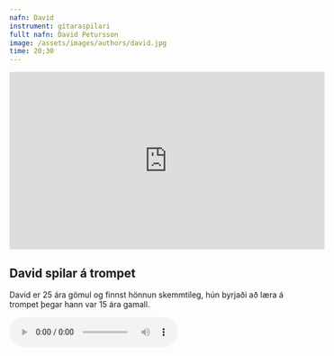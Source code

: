 ```yaml
---
nafn: David
instrument: gítaraspilari
fullt nafn: David Petursson
image: /assets/images/authors/david.jpg
time: 20;30
---
```

<iframe width="560" height="315" src="https://www.youtube.com/embed/h71NBBbOjmw" frameborder="0" allow="accelerometer; autoplay; encrypted-media; gyroscope; picture-in-picture" allowfullscreen></iframe>

<h2>David spilar á trompet</h2>

David er 25 ára gömul og finnst hönnun skemmtileg, hún byrjaði að læra á trompet þegar hann var 15 ára gamall.



<body>
    <audio controls>
        <source src="/assets/themalog/jojo.mp3" type="audio/mpeg">
    </audio>
</body>